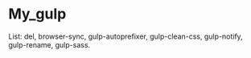 # My_gulp

List:
  del,
  browser-sync,
  gulp-autoprefixer,
  gulp-clean-css,
  gulp-notify,
  gulp-rename,
  gulp-sass.
